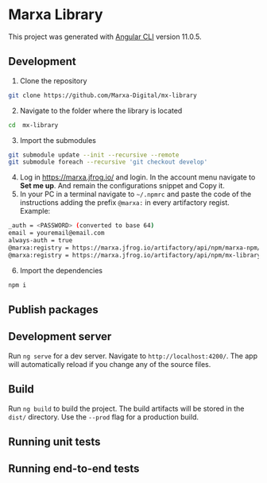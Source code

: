 # Marxa Library
This project was generated with [Angular CLI](https://github.com/angular/angular-cli) version 11.0.5.

## Development

1. Clone the repository
```bash
git clone https://github.com/Marxa-Digital/mx-library
```
2. Navigate to the folder where the library is located
```bash
cd  mx-library
```
3. Import the submodules
```bash
git submodule update --init --recursive --remote
git submodule foreach --recursive 'git checkout develop'
```
4. Log in https://marxa.jfrog.io/ and login. In the account menu navigate to **Set me up**. And remain the configurations snippet and Copy it.
5. In your PC in a terminal navigate to `~/.npmrc` and paste the code of the instructions adding the prefix `@marxa:` in every artifactory regist. Example:
```bash
_auth = <PASSWORD> (converted to base 64)
email = youremail@email.com
always-auth = true
@marxa:registry = https://marxa.jfrog.io/artifactory/api/npm/marxa-npm/
@marxa:registry = https://marxa.jfrog.io/artifactory/api/npm/mx-library-npm/
```
6. Import the dependencies
```bash
npm i
```


## Publish packages


## Development server

Run `ng serve` for a dev server. Navigate to `http://localhost:4200/`. The app will automatically reload if you change any of the source files.

## Build

Run `ng build` to build the project. The build artifacts will be stored in the `dist/` directory. Use the `--prod` flag for a production build.

## Running unit tests



## Running end-to-end tests
